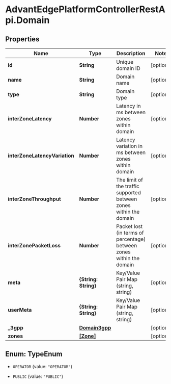 # AdvantEdgePlatformControllerRestApi.Domain

## Properties
Name | Type | Description | Notes
------------ | ------------- | ------------- | -------------
**id** | **String** | Unique domain ID | [optional] 
**name** | **String** | Domain name | [optional] 
**type** | **String** | Domain type | [optional] 
**interZoneLatency** | **Number** | Latency in ms between zones within domain | [optional] 
**interZoneLatencyVariation** | **Number** | Latency variation in ms between zones within domain | [optional] 
**interZoneThroughput** | **Number** | The limit of the traffic supported between zones within the domain | [optional] 
**interZonePacketLoss** | **Number** | Packet lost (in terms of percentage) between zones within the domain | [optional] 
**meta** | **{String: String}** | Key/Value Pair Map (string, string) | [optional] 
**userMeta** | **{String: String}** | Key/Value Pair Map (string, string) | [optional] 
**_3gpp** | [**Domain3gpp**](Domain3gpp.md) |  | [optional] 
**zones** | [**[Zone]**](Zone.md) |  | [optional] 


<a name="TypeEnum"></a>
## Enum: TypeEnum


* `OPERATOR` (value: `"OPERATOR"`)

* `PUBLIC` (value: `"PUBLIC"`)




